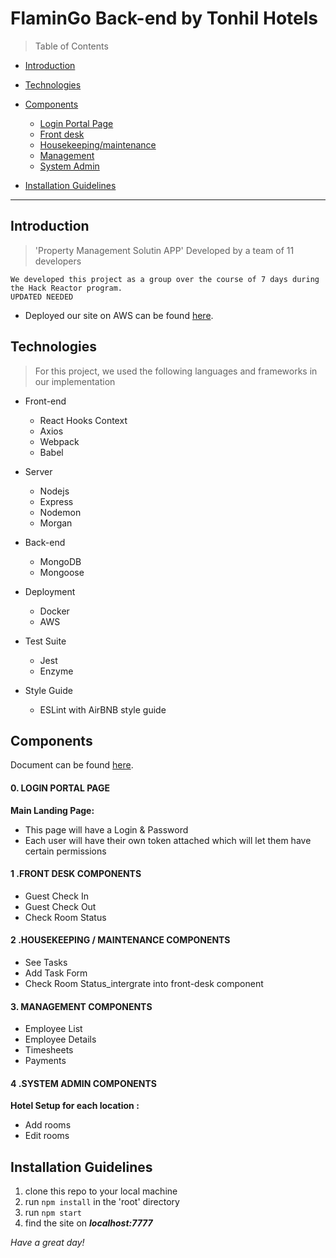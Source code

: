 # FlaminGo Back-end by Tonhil Hotels
> Table of Contents

- [Introduction](#Introduction)
- [Technologies](#Technologies)
- [Components](#Components)
   - [Login Portal Page](#Login-Portal-Page)
   - [Front desk](#Front-desk)
   - [Housekeeping/maintenance](#Housekeeping/maintenance)
   - [Management](#Management)
   - [System Admin](#System-Admin)

- [Installation Guidelines](#Installation-Guidelines)

---

## Introduction
> 'Property Management Solutin APP' Developed by a team of 11 developers
```
We developed this project as a group over the course of 7 days during the Hack Reactor program.
UPDATED NEEDED
```
* Deployed our site on AWS can be found [here](URL_for_link).

## Technologies
>  For this project, we used the following languages and frameworks in our implementation

* Front-end
  + React
    Hooks
    Context
  + Axios
  + Webpack
  + Babel

* Server
  + Nodejs
  + Express
  + Nodemon
  + Morgan

* Back-end
  + MongoDB
  + Mongoose

* Deployment
  + Docker
  + AWS

* Test Suite
  + Jest
  + Enzyme

* Style Guide
  + ESLint with AirBNB style guide

## Components
Document can be found [here](URL_for_link).

#### 0. LOGIN PORTAL PAGE
 **Main Landing Page:**
  * This page will have a Login & Password
  * Each user will have their own token attached which will let them have certain permissions

#### 1 .FRONT DESK COMPONENTS
  * Guest Check In
  * Guest Check Out
  * Check Room Status


#### 2 .HOUSEKEEPING / MAINTENANCE COMPONENTS
  * See Tasks
  * Add Task Form
  * Check Room Status_intergrate into front-desk component

#### 3. MANAGEMENT COMPONENTS
  * Employee List
  * Employee Details
  * Timesheets
  * Payments

#### 4 .SYSTEM ADMIN COMPONENTS
 **Hotel Setup for each location :**
  * Add rooms
  * Edit rooms

## Installation Guidelines
  1. clone this repo to your local machine
  2. run ```npm install``` in the 'root' directory
  3. run ```npm start```
  4. find the site on ***localhost:7777***


_Have a great day!_
